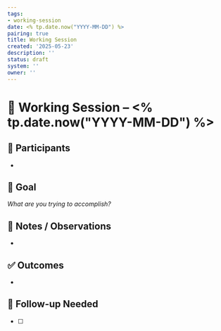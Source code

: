 ```yaml
---
tags:
- working-session
date: <% tp.date.now("YYYY-MM-DD") %>
pairing: true
title: Working Session
created: '2025-05-23'
description: ''
status: draft
system: ''
owner: ''
---
```


# 🔧 Working Session – <% tp.date.now("YYYY-MM-DD") %>

## 👥 Participants
- 

## 🧩 Goal
_What are you trying to accomplish?_

## 📝 Notes / Observations
- 

## ✅ Outcomes
- 

## 🔁 Follow-up Needed
- [ ] 